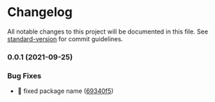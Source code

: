 # Changelog

All notable changes to this project will be documented in this file. See [standard-version](https://github.com/conventional-changelog/standard-version) for commit guidelines.

### 0.0.1 (2021-09-25)


### Bug Fixes

* :rocket: fixed package name ([69340f5](https://github.com/chantouchsek/nuxt-stripe-module/commit/69340f5bbc80a8555990a4264ec5bce33056d207))
